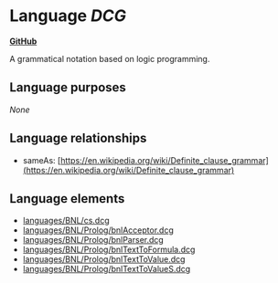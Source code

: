# Language _DCG_
**[GitHub](https://github.com/softlang/yas/blob/master/languages/DCG)**

A grammatical notation based on logic programming.

## Language purposes
_None_

## Language relationships
* sameAs: [https://en.wikipedia.org/wiki/Definite_clause_grammar](https://en.wikipedia.org/wiki/Definite_clause_grammar)

## Language elements
* [languages/BNL/cs.dcg](../../languages/BNL/cs.dcg)
* [languages/BNL/Prolog/bnlAcceptor.dcg](../../languages/BNL/Prolog/bnlAcceptor.dcg)
* [languages/BNL/Prolog/bnlParser.dcg](../../languages/BNL/Prolog/bnlParser.dcg)
* [languages/BNL/Prolog/bnlTextToFormula.dcg](../../languages/BNL/Prolog/bnlTextToFormula.dcg)
* [languages/BNL/Prolog/bnlTextToValue.dcg](../../languages/BNL/Prolog/bnlTextToValue.dcg)
* [languages/BNL/Prolog/bnlTextToValueS.dcg](../../languages/BNL/Prolog/bnlTextToValueS.dcg)

